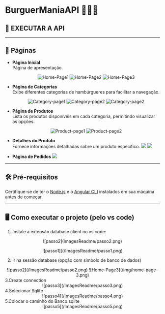 # BurguerManiaAPI 🍔🍔🍔

## 📖 EXECUTAR A API

---

## 🚀 Páginas

- **Página Inicial**  
  Página de apresentação.
  <div align="center">

  ![Home-Page1](img/Home-Page.png)
  ![Home-Page2](/img/home-page-2.png)
  ![Home-Page3](/img/home-page-3.png)

  </div>

- **Página de Categorias**  
  Exibe diferentes categorias de hambúrgueres para facilitar a navegação.

    <div align="center">

  ![Category-page1](/img/category-page.png)
  ![Category-page2](/img/category-page-2.png)
   ![Category-page2](/img/category-page-3.png)

  </div>



- **Página de Produtos**  
  Lista os produtos disponíveis em cada categoria, permitindo visualizar as opções.

  <div align="center">

  ![Product-page1](/img/product-page.png)
  ![Product-page2](/img/product-page-2.png)

  </div>


- **Detalhes do Produto**  
  Fornece informações detalhadas sobre um produto específico.
      <img src="/img/details-page.png">
      <img src="/img/details-page-2.png">

- **Página de Pedidos**
  <img src="/img/order-page.png">


---

## 🛠️ Pré-requisitos

Certifique-se de ter o [Node.js](https://nodejs.org/) e o [Angular CLI](https://angular.io/cli) instalados em sua máquina antes de começar.

---

## 🖥️ Como executar o projeto (pelo vs code)

1. Instale a extensão database client no vs code:
  <div align="center">
  ![passo2](ImagesReadme/passo2.png)
  </div>
    <div align="center">
      
  ![passo1]((/ImagesReadme/passo1.png)

  </div>
  
2. Ir na sessão database (opção com simbolo de banco de dados)
<div align="center">
  ![passo2](/ImagesReadme/passo2.png)
   ![Home-Page3](/img/home-page-3.png)
</div>
3.Create connection
  <div align="center">
  ![passo3](/ImagesReadme/passo3.png)
  </div>
4.Selecionar Sqlite
<div align="center">
  ![passo4](/ImagesReadme/passo4.png)
  </div>
5.Colocar o caminho do Banco.sqlite
<div align="center">
  ![passo5](/ImagesReadme/passo5.png)
  </div>


